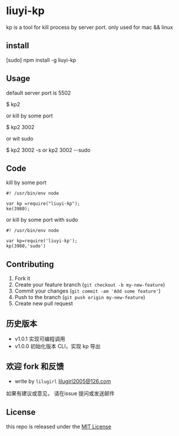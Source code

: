 # liuyi-kp

kp is a tool for kill process by server port. only used for mac && linux

## install

[sudo] npm install -g liuyi-kp

## Usage

default server port is 5502

$ kp2

or kill by some port

$ kp2 3002

or wit sudo

$ kp2 3002 -s or kp2 3002 --sudo

## Code

kill by some port

```
#! /usr/bin/env node

var kp =require("liuyi-kp");
ke(3980);

```

or kill by some port with sudo

```
#! /usr/bin/env node

var kp=require('liuyi-kp');
kp(3980,'sudo')
```

## Contributing

1. Fork it
2. Create your feature branch (`git checkout -b my-new-feature`)
3. Commit your changes (`git commit -am 'Add some feature'`)
4. Push to the branch (`git push origin my-new-feature`)
5. Create new pull request

## 历史版本

- v1.0.1 实现可编程调用
- v1.0.0 初始化版本 CLI，实现 kp 导出

## 欢迎 fork 和反馈
- write by `lilugirl` lilugirl2005@126.com

如果有建议或意见， 请在issue
提问或发送邮件

## License

this repo is released under the [MIT License](http://www.opensource.org/license/MIT)